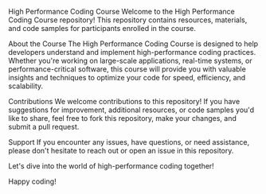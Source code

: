 High Performance Coding Course
Welcome to the High Performance Coding Course repository! This repository contains resources, materials, and code samples for participants enrolled in the course.

About the Course
The High Performance Coding Course is designed to help developers understand and implement high-performance coding practices. Whether you're working on large-scale applications, real-time systems, or performance-critical software, this course will provide you with valuable insights and techniques to optimize your code for speed, efficiency, and scalability.

Contributions
We welcome contributions to this repository! If you have suggestions for improvement, additional resources, or code samples you'd like to share, feel free to fork this repository, make your changes, and submit a pull request.

Support
If you encounter any issues, have questions, or need assistance, please don't hesitate to reach out or open an issue in this repository.

Let's dive into the world of high-performance coding together!

Happy coding!
